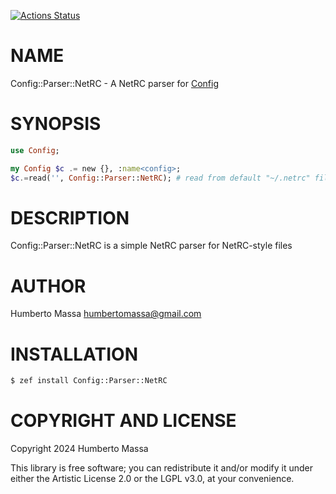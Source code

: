 [![Actions Status](https://github.com/massa/Config-Parser-NetRC/actions/workflows/test.yml/badge.svg)](https://github.com/massa/Config-Parser-NetRC/actions)

NAME
====

Config::Parser::NetRC - A NetRC parser for [Config](https://github.com/scriptkitties/p6-Config)

SYNOPSIS
========

```raku
use Config;

my Config $c .= new {}, :name<config>;
$c.=read('', Config::Parser::NetRC); # read from default "~/.netrc" file
```

DESCRIPTION
===========

Config::Parser::NetRC is a simple NetRC parser for NetRC-style files

AUTHOR
======

Humberto Massa <humbertomassa@gmail.com>

INSTALLATION
============

```bash
$ zef install Config::Parser::NetRC
```

COPYRIGHT AND LICENSE
=====================

Copyright 2024 Humberto Massa

This library is free software; you can redistribute it and/or modify it under either the Artistic License 2.0 or the LGPL v3.0, at your convenience.

